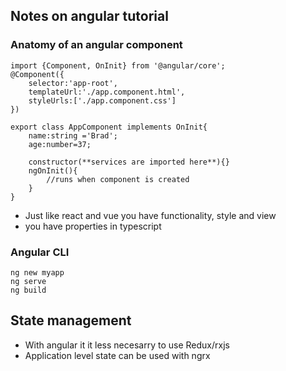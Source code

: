 ## Notes on angular tutorial

### Anatomy of an angular component

```
import {Component, OnInit} from '@angular/core';
@Component({
    selector:'app-root',
    templateUrl:'./app.component.html',
    styleUrls:['./app.component.css']
})

export class AppComponent implements OnInit{
    name:string ='Brad';
    age:number=37;

    constructor(**services are imported here**){}
    ngOnInit(){
        //runs when component is created
    }
}
```

- Just like react and vue you have functionality, style and view
- you have properties in typescript

### Angular CLI

```
ng new myapp
ng serve
ng build
```

## State management

- With angular it it less necesarry to use Redux/rxjs
- Application level state can be used with ngrx
